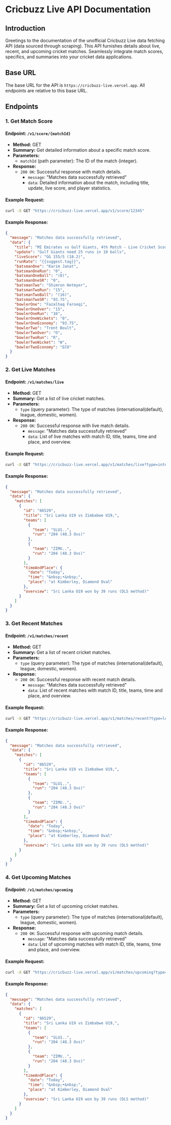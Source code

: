 # Cricbuzz Live API Documentation

## Introduction

Greetings to the documentation of the unofficial Cricbuzz Live data fetching API (data sourced through scraping). This API furnishes details about live, recent, and upcoming cricket matches. Seamlessly integrate match scores, specifics, and summaries into your cricket data applications.

## Base URL

The base URL for the API is `https://cricbuzz-live.vercel.app`. All endpoints are relative to this base URL.

## Endpoints

### 1. Get Match Score

#### Endpoint: `/v1/score/{matchId}`

- **Method:** GET
- **Summary:** Get detailed information about a specific match score.
- **Parameters:**
  - `matchId` (path parameter): The ID of the match (integer).
- **Response:**
  - `200 OK`: Successful response with match details.
    - `message`: "Matches data successfully retrieved"
    - `data`: Detailed information about the match, including title, update, live score, and player statistics.

#### Example Request:

```bash
curl -X GET "https://cricbuzz-live.vercel.app/v1/score/12345"
```

#### Example Response:

```json
{
  "message": "Matches data successfully retrieved",
  "data": {
    "title": "MI Emirates vs Gulf Giants, 4th Match - Live Cricket Score",
    "update": "Gulf Giants need 25 runs in 10 balls",
    "liveScore": "GG 155/5 (18.2)",
    "runRate": "{{suggest.tag}}",
    "batsmanOne": "Karim Janat",
    "batsmanOneRun": "0",
    "batsmanOneBall": "(0)",
    "batsmanOneSR": "0",
    "batsmanTwo": "Shimron Hetmyer",
    "batsmanTwoRun": "15",
    "batsmanTwoBall": "(16)",
    "batsmanTwoSR": "93.75",
    "bowlerOne": "Fazalhaq Farooqi",
    "bowlerOneOver": "15",
    "bowlerOneRun": "16",
    "bowlerOneWickets": "0",
    "bowlerOneEconomy": "93.75",
    "bowlerTwo": "Trent Boult",
    "bowlerTwoOver": "O",
    "bowlerTwoRun": "R",
    "bowlerTwoWicket": "W",
    "bowlerTwoEconomy": "ECO"
  }
}
```

### 2. Get Live Matches

#### Endpoint: `/v1/matches/live`

- **Method:** GET
- **Summary:** Get a list of live cricket matches.
- **Parameters:**
  - `type` (query parameter): The type of matches (international(default), league, domestic, women).
- **Response:**
  - `200 OK`: Successful response with live match details.
    - `message`: "Matches data successfully retrieved"
    - `data`: List of live matches with match ID, title, teams, time and place, and overview.

#### Example Request:

```bash
curl -X GET "https://cricbuzz-live.vercel.app/v1/matches/live?type=international"
```

#### Example Response:

```json
{
  "message": "Matches data successfully retrieved",
  "data": {
    "matches": [
      {
        "id": "86529",
        "title": "Sri Lanka U19 vs Zimbabwe U19,",
        "teams": [
          {
            "team": "SLU1..",
            "run": "204 (48.3 Ovs)"
          },
          {
            "team": "ZIMU..",
            "run": "204 (48.3 Ovs)"
          }
        ],
        "timeAndPlace": {
          "date": "Today",
          "time": "&nbsp;•&nbsp;",
          "place": "at Kimberley, Diamond Oval"
        },
        "overview": "Sri Lanka U19 won by 39 runs (DLS method)"
      }
    ]
  }
}
```

### 3. Get Recent Matches

#### Endpoint: `/v1/matches/recent`

- **Method:** GET
- **Summary:** Get a list of recent cricket matches.
- **Parameters:**
  - `type` (query parameter): The type of matches (international(default), league, domestic, women).
- **Response:**
  - `200 OK`: Successful response with recent match details.
    - `message`: "Matches data successfully retrieved"
    - `data`: List of recent matches with match ID, title, teams, time and place, and overview.

#### Example Request:

```bash
curl -X GET "https://cricbuzz-live.vercel.app/v1/matches/recent?type=league"
```

#### Example Response:

```json
{
  "message": "Matches data successfully retrieved",
  "data": {
    "matches": [
      {
        "id": "86529",
        "title": "Sri Lanka U19 vs Zimbabwe U19,",
        "teams": [
          {
            "team": "SLU1..",
            "run": "204 (48.3 Ovs)"
          },
          {
            "team": "ZIMU..",
            "run": "204 (48.3 Ovs)"
          }
        ],
        "timeAndPlace": {
          "date": "Today",
          "time": "&nbsp;•&nbsp;",
          "place": "at Kimberley, Diamond Oval"
        },
        "overview": "Sri Lanka U19 won by 39 runs (DLS method)"
      }
    ]
  }
}
```

### 4. Get Upcoming Matches

#### Endpoint: `/v1/matches/upcoming`

- **Method:** GET
- **Summary:** Get a list of upcoming cricket matches.
- **Parameters:**
  - `type` (query parameter): The type of matches (international(default), league, domestic, women).
- **Response:**
  - `200 OK`: Successful response with upcoming match details.
    - `message`: "Matches data successfully retrieved"
    - `data`: List of upcoming matches with match ID, title, teams, time and place, and overview.

#### Example Request:

```bash
curl -X GET "https://cricbuzz-live.vercel.app/v1/matches/upcoming?type=women"
```

#### Example Response:

```json
{
  "message": "Matches data successfully retrieved",
  "data": {
    "matches": [
      {
        "id": "86529",
        "title": "Sri Lanka U19 vs Zimbabwe U19,",
        "teams": [
          {
            "team": "SLU1..",
            "run": "204 (48.3 Ovs)"
          },
          {
            "team": "ZIMU..",
            "run": "204 (48.3 Ovs)"
          }
        ],
        "timeAndPlace": {
          "date": "Today",
          "time": "&nbsp;•&nbsp;",
          "place": "at Kimberley, Diamond Oval"
        },
        "overview": "Sri Lanka U19 won by 39 runs (DLS method)"
      }
    ]
  }
}
```

